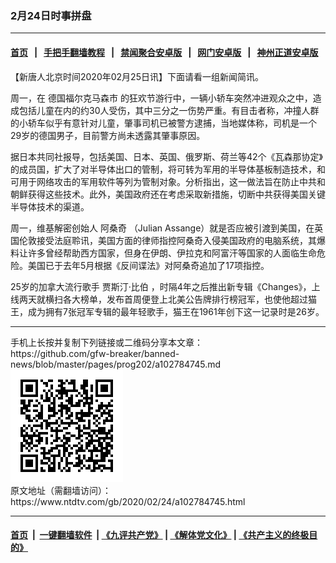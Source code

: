 ### 2月24日时事拼盘
------------------------

#### [首页](https://github.com/gfw-breaker/banned-news/blob/master/README.md) &nbsp;&nbsp;|&nbsp;&nbsp; [手把手翻墙教程](https://github.com/gfw-breaker/guides/wiki) &nbsp;&nbsp;|&nbsp;&nbsp; [禁闻聚合安卓版](https://github.com/gfw-breaker/bn-android) &nbsp;&nbsp;|&nbsp;&nbsp; [网门安卓版](https://github.com/oGate2/oGate) &nbsp;&nbsp;|&nbsp;&nbsp; [神州正道安卓版](https://github.com/SzzdOgate/update) 



<div><div class="post_content" itemprop="articleBody">
 <p>
  【新唐人北京时间2020年02月25日讯】下面请看一组新闻简讯。
 </p>
 <p>
  周一，在
  <ok href="https://www.ntdtv.com/gb/德国福尔克马森市.htm">
   德国福尔克马森市
  </ok>
  的狂欢节游行中，一辆小轿车突然冲进观众之中，造成包括儿童在内的约30人受伤，其中三分之一伤势严重。有目击者称，冲撞人群的小轿车似乎有意针对儿童，肇事司机已被警方逮捕，当地媒体称，司机是一个29岁的德国男子，目前警方尚未透露其肇事原因。
 </p>
 <p>
  据日本共同社报导，包括美国、日本、英国、俄罗斯、荷兰等42个《瓦森那协定》的成员国，扩大了对半导体出口的管制，将可转为军用的半导体基板制造技术，和可用于网络攻击的军用软件等列为管制对象。分析指出，这一做法旨在防止中共和朝鲜获得这些技术。此外，美国政府还在考虑采取新措施，切断中共获得美国关键半导体技术的渠道。
 </p>
 <p>
  周一，维基解密创始人
  <ok href="https://www.ntdtv.com/gb/阿桑奇.htm">
   阿桑奇
  </ok>
  （Julian Assange）就是否应被引渡到美国，在英国伦敦接受法庭聆讯，美国方面的律师指控阿桑奇入侵美国政府的电脑系统，其爆料让许多曾经帮助西方国家，但身在伊朗、伊拉克和阿富汗等国家的人面临生命危险。美国已于去年5月根据《反间谍法》对阿桑奇追加了17项指控。
 </p>
 <p>
  25岁的加拿大流行歌手
  <ok href="https://www.ntdtv.com/gb/贾斯汀·比伯.htm">
   贾斯汀·比伯
  </ok>
  ，时隔4年之后推出新专辑《Changes》，上线两天就横扫各大榜单，发布首周便登上北美公告牌排行榜冠军，也使他超过猫王，成为拥有7张冠军专辑的最年轻歌手，猫王在1961年创下这一记录时是26岁。
 </p>
 <div class="single_ad">
 </div>
</div>
</div>
<hr/>
手机上长按并复制下列链接或二维码分享本文章：<br/>
https://github.com/gfw-breaker/banned-news/blob/master/pages/prog202/a102784745.md <br/>
<a href='https://github.com/gfw-breaker/banned-news/blob/master/pages/prog202/a102784745.md'><img src='https://github.com/gfw-breaker/banned-news/blob/master/pages/prog202/a102784745.md.png'/></a> <br/>
原文地址（需翻墙访问）：https://www.ntdtv.com/gb/2020/02/24/a102784745.html


------------------------
#### [首页](https://github.com/gfw-breaker/banned-news/blob/master/README.md) &nbsp;|&nbsp; [一键翻墙软件](https://github.com/gfw-breaker/nogfw/blob/master/README.md) &nbsp;| [《九评共产党》](https://github.com/gfw-breaker/9ping.md/blob/master/README.md#九评之一评共产党是什么) | [《解体党文化》](https://github.com/gfw-breaker/jtdwh.md/blob/master/README.md) | [《共产主义的终极目的》](https://github.com/gfw-breaker/gczydzjmd.md/blob/master/README.md)


<img src='http://gfw-breaker.win/banned-news/pages/prog202/a102784745.md' width='0px' height='0px'/>
